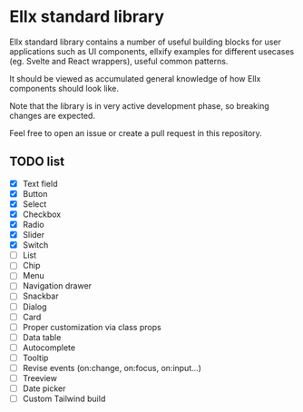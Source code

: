 # Ellx standard library

Ellx standard library contains a number of useful building blocks for user applications
such as UI components, ellxify examples for different usecases (eg. Svelte and React wrappers),
useful common patterns.

It should be viewed as accumulated general knowledge of how Ellx components should look like.

Note that the library is in very active development phase, so breaking changes are expected.

Feel free to open an issue or create a pull request in this repository.

## TODO list

- [x] Text field
- [x] Button
- [x] Select
- [x] Checkbox
- [x] Radio
- [x] Slider
- [x] Switch
- [ ] List
- [ ] Chip
- [ ] Menu
- [ ] Navigation drawer
- [ ] Snackbar
- [ ] Dialog
- [ ] Card
- [ ] Proper customization via class props
- [ ] Data table
- [ ] Autocomplete
- [ ] Tooltip
- [ ] Revise events (on:change, on:focus, on:input...)
- [ ] Treeview
- [ ] Date picker
- [ ] Custom Tailwind build
